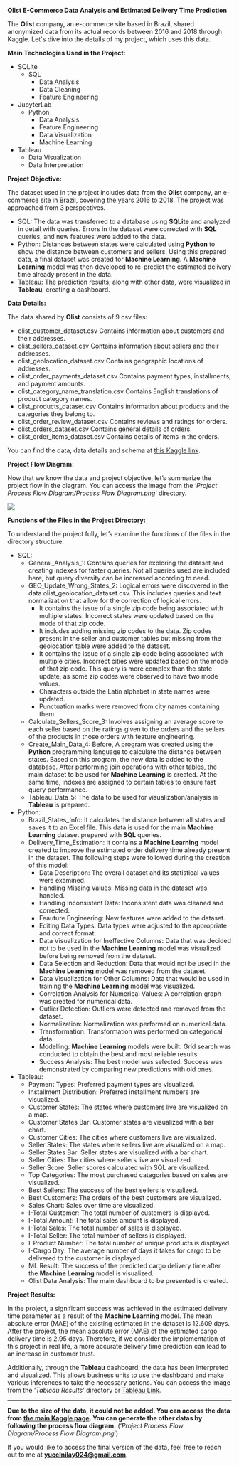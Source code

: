 **Olist E-Commerce Data Analysis and Estimated Delivery Time Prediction**

The **Olist** company, an e-commerce site based in Brazil, shared anonymized data from its actual records between 2016 and 2018 through Kaggle. Let's dive into the details of my project, which uses this data.


**Main Technologies Used in the Project:**

-   SQLite
    -   SQL
        -   Data Analysis
        -   Data Cleaning
        -   Feature Engineering
-   JupyterLab
    -   Python
        -   Data Analysis
        -   Feature Engineering
        -   Data Visualization
        -   Machine Learning
-   Tableau
    -   Data Visualization
    -   Data Interpretation


**Project Objective:**

The dataset used in the project includes data from the **Olist** company, an e-commerce site in Brazil, covering the years 2016 to 2018. The project was approached from 3 perspectives. 

-    SQL: The data was transferred to a database using **SQLite** and analyzed in detail with queries. Errors in the dataset were corrected with **SQL** queries, and new features were added to the data.
-    Python: Distances between states were calculated using **Python** to show the distance between customers and sellers. Using this prepared data, a final dataset was created for **Machine Learning**. A **Machine Learning** model was then developed to re-predict the estimated delivery time already present in the data.
-    Tableau: The prediction results, along with other data, were visualized in **Tableau**, creating a dashboard.


**Data Details:**

The data shared by **Olist** consists of 9 csv files:

-   olist_customer_dataset.csv Contains information about customers and their addresses.
-   olist_sellers_dataset.csv Contains information about sellers and their addresses.
-   olist_geolocation_dataset.csv Contains geographic locations of addresses.
-   olist_order_payments_dataset.csv Contains payment types, installments, and payment amounts.
-   olist_category_name_translation.csv Contains English translations of product category names.
-   olist_products_dataset.csv Contains information about products and the categories they belong to.
-   olist_order_review_dataset.csv Contains reviews and ratings for orders.
-   olist_orders_dataset.csv Contains general details of orders.
-   olist_order_items_dataset.csv Contains details of items in the orders.

You can find the data, data details and schema at [this Kaggle link](https://www.kaggle.com/datasets/olistbr/brazilian-ecommerce/data).


**Project Flow Diagram:**

Now that we know the data and project objective, let’s summarize the project flow in the diagram. You can access the image from the ‘*Project* *Process Flow Diagram/Process Flow Diagram.png*’ directory.

![](Olist-E-Commerce-Data-Analysis-and-Delivery-Time-Prediction/blob/main/Project%20Process%20Flow%20Diagram/Olist%20Tableau.png)


**Functions of the Files in the Project Directory:**

To understand the project fully, let’s examine the functions of the files in the directory structure:

-   SQL:
    -   General_Analysis_1: Contains queries for exploring the dataset and creating indexes for faster queries. Not all queries used are included here, but query diversity can be increased according to need.
    -   GEO_Update_Wrong_States_2: Logical errors were discovered in the data olist_geolocation_dataset.csv. This includes queries and text normalization that allow for the correction of logical errors.
        -   It contains the issue of a single zip code being associated with multiple states. Incorrect states were updated based on the mode of that zip code.
        -   It includes adding missing zip codes to the data. Zip codes present in the seller and customer tables but missing from the geolocation table were added to the dataset.
        -   It contains the issue of a single zip code being associated with multiple cities. Incorrect cities were updated based on the mode of that zip code. This query is more complex than the state update, as some zip codes were observed to have two mode values.
        -   Characters outside the Latin alphabet in state names were updated.
        -   Punctuation marks were removed from city names containing them.
    -   Calculate_Sellers_Score_3: Involves assigning an average score to each seller based on the ratings given to the orders and the sellers of the products in those orders with feature engineering.
    -   Create_Main_Data_4: Before, A program was created using the **Python** programming language to calculate the distance between states. Based on this program, the new data is added to the database. After performing join operations with other tables, the main dataset to be used for **Machine Learning** is created. At the same time, indexes are assigned to certain tables to ensure fast query performance.
    -   Tableau_Data_5: The data to be used for visualization/analysis in **Tableau** is prepared.
-   Python:
    -   Brazil_States_Info: It calculates the distance between all states and saves it to an Excel file. This data is used for the main **Machine Learning** dataset prepared with **SQL** queries.
    -   Delivery_Time_Estimation: It contains a **Machine Learning** model created to improve the estimated order delivery time already present in the dataset. The following steps were followed during the creation of this model:
        -   Data Description: The overall dataset and its statistical values were examined.
        -   Handling Missing Values: Missing data in the dataset was handled.
        -   Handling Inconsistent Data: Inconsistent data was cleaned and corrected.
        -   Feauture Engineering: New features were added to the dataset.
        -   Editing Data Types: Data types were adjusted to the appropriate and correct format.
        -   Data Visualization for Ineffective Columns: Data that was decided not to be used in the **Machine Learning** model was visualized before being removed from the dataset.
        -   Data Selection and Reduction: Data that would not be used in the **Machine Learning** model was removed from the dataset.
        -   Data Visualization for Other Columns: Data that would be used in training the **Machine Learning** model was visualized.
        -   Correlation Analysis for Numerical Values: A correlation graph was created for numerical data.
        -   Outlier Detection: Outliers were detected and removed from the dataset.
        -   Normalization: Normalization was performed on numerical data.
        -   Transformation: Transformation was performed on categorical data.
        -   Modelling: **Machine Learning** models were built. Grid search was conducted to obtain the best and most reliable results.
        -   Success Analysis: The best model was selected. Success was demonstrated by comparing new predictions with old ones.
-   Tableau:
    -   Payment Types: Preferred payment types are visualized.
    -   Installment Distribution: Preferred installment numbers are visualized.
    -   Customer States: The states where customers live are visualized on a map.
    -   Customer States Bar: Customer states are visualized with a bar chart.
    -   Customer Cities: The cities where customers live are visualized.
    -   Seller States: The states where sellers live are visualized on a map.
    -   Seller States Bar: Seller states are visualized with a bar chart.
    -   Seller Cities: The cities where sellers live are visualized.
    -   Seller Score: Seller scores calculated with SQL are visualized.
    -   Top Categories: The most purchased categories based on sales are visualized.
    -   Best Sellers: The success of the best sellers is visualized.
    -   Best Customers: The orders of the best customers are visualized.
    -   Sales Chart: Sales over time are visualized.
    -   I-Total Customer: The total number of customers is displayed.
    -   I-Total Amount: The total sales amount is displayed.
    -   I-Total Sales: The total number of sales is displayed.
    -   I-Total Seller: The total number of sellers is displayed.
    -   I-Product Number: The total number of unique products is displayed.
    -   I-Cargo Day: The average number of days it takes for cargo to be delivered to the customer is displayed.
    -   ML Result: The success of the predicted cargo delivery time after the **Machine Learning** model is visualized.
    -   Olist Data Analysis: The main dashboard to be presented is created.


**Project Results:**

In the project, a significant success was achieved in the estimated delivery time parameter as a result of the **Machine Learning** model. The mean absolute error (MAE) of the existing estimated in the dataset is 12.609 days. After the project, the mean absolute error (MAE) of the estimated cargo delivery time is 2.95 days. Therefore, if we consider the implementation of this project in real life, a more accurate delivery time prediction can lead to an increase in customer trust.

Additionally, through the **Tableau** dashboard, the data has been interpreted and visualized. This allows business units to use the dashboard and make various inferences to take the necessary actions. You can access the image from the ‘*Tableau Results’* directory or [Tableau Link](https://public.tableau.com/app/profile/nilay.y.cel/viz/OlistE-commerceAnalysis/OlistDataAnalysis).

--------------------------

**Due to the size of the data, it could not be added. You can access the data from** [**the main Kaggle page**](https://www.kaggle.com/datasets/olistbr/brazilian-ecommerce/)**. You can generate the other datas by following the process flow diagram.** (‘*Project* *Process Flow Diagram/Process Flow Diagram.png*’)

If you would like to access the final version of the data, feel free to reach out to me at **yucelnilay024@gmail.com**.
